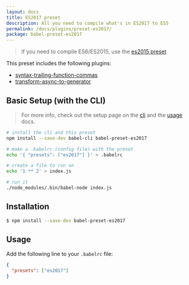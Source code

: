 ```yaml
---
layout: docs
title: ES2017 preset
description: All you need to compile what's in ES2017 to ES5
permalink: /docs/plugins/preset-es2017/
package: babel-preset-es2017
---
```


> If you need to compile ES6/ES2015, use the [es2015 preset](/docs/plugins/preset-es2015/)

This preset includes the following plugins:

- [syntax-trailing-function-commas](/docs/plugins/syntax-trailing-function-commas)
- [transform-async-to-generator](/docs/plugins/transform-async-to-generator)

## Basic Setup (with the CLI)

> For more info, check out the setup page on the [cli](/docs/setup/) and the [usage](/docs/usage/cli/) docs.

```sh
# install the cli and this preset
npm install --save-dev babel-cli babel-preset-es2017

# make a .babelrc (config file) with the preset
echo '{ "presets": ["es2017"] }' > .babelrc

# create a file to run on
echo '1 ** 2' > index.js

# run it
./node_modules/.bin/babel-node index.js
```

## Installation

```sh
$ npm install --save-dev babel-preset-es2017
```

## Usage

Add the following line to your `.babelrc` file:

```json
{
  "presets": ["es2017"]
}
```

